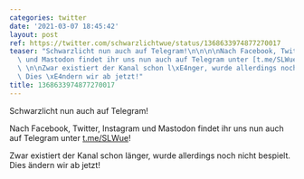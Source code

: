 ```yaml
---
categories: twitter
date: '2021-03-07 18:45:42'
layout: post
ref: https://twitter.com/schwarzlichtwue/status/1368633974877270017
teaser: "Schwarzlicht nun auch auf Telegram!\n\n\n\nNach Facebook, Twitter, Instagram\
  \ und Mastodon findet ihr uns nun auch auf Telegram unter [t.me/SLWue](http://t.me/SLWue)!\
  \ \n\nZwar existiert der Kanal schon l\xE4nger, wurde allerdings noch nicht bespielt.\
  \ Dies \xE4ndern wir ab jetzt!"
title: 1368633974877270017
---
```

Schwarzlicht nun auch auf Telegram!



Nach Facebook, Twitter, Instagram und Mastodon findet ihr uns nun auch auf Telegram unter [t.me/SLWue](http://t.me/SLWue)! 

Zwar existiert der Kanal schon länger, wurde allerdings noch nicht bespielt. Dies ändern wir ab jetzt!